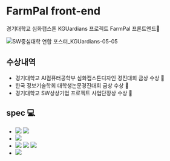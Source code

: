 # FarmPal front-end
경기대학교 심화캡스톤 KGUardians 프로젝트 FarmPal 프론트엔드🌱

![SW중심대학 연합 포스터_KGUardians-05-05](https://github.com/user-attachments/assets/daf220c7-aab3-4321-8668-4aa72d37ca18)

## 수상내역
- 경기대학교 AI컴퓨터공학부 심화캡스톤디자인 경진대회 금상 수상 🥇
- 한국 정보기술학회 대학생논문경진대회 금상 수상 🥇
- 경기대학교 SW상상기업 프로젝트 사업단장상 수상 🥈

## spec 💻
- <img src="https://img.shields.io/badge/React-61DAFB?style=flat-square&logo=React&logoColor=white"/> <img src="https://img.shields.io/badge/TypeScript-3178C6?style=flat-square&logo=TypeScript&logoColor=white"/>
- <img src="https://img.shields.io/badge/React Query-FF4154?style=flat-square&logo=React Query&logoColor=white"/>
- <img src="https://img.shields.io/badge/Vite-646CFF?style=flat-square&logo=Vite&logoColor=white"/> <img src="https://img.shields.io/badge/SWC-F8C457?style=flat-square&logo=SWC&logoColor=white"/> <img src="https://img.shields.io/badge/Yarn-2C8EBB?style=flat-square&logo=Yarn&logoColor=white"/>
- <img src="https://img.shields.io/badge/Tailwind CSS-06B6D4?style=flat-square&logo=Tailwind CSS&logoColor=white"/>
